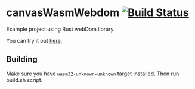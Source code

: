 # canvasWasmWebdom [![Build Status](https://travis-ci.org/arthrp/canvasWasmWebdom.svg?branch=master)](https://travis-ci.org/arthrp/canvasWasmWebdom)
Example project using Rust webDom library. 

You can try it out [here](https://arthrp.github.io/canvasWasmWebdom/).

## Building

Make sure you have ```wasm32-unknown-unknown``` target installed. Then run build.sh script.
